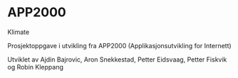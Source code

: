 # APP2000

Klimate

Prosjektoppgave i utvikling fra APP2000 (Applikasjonsutvikling for Internett)

Utviklet av Ajdin Bajrovic, Aron Snekkestad, Petter Eidsvaag, Petter Fiskvik og Robin Kleppang
